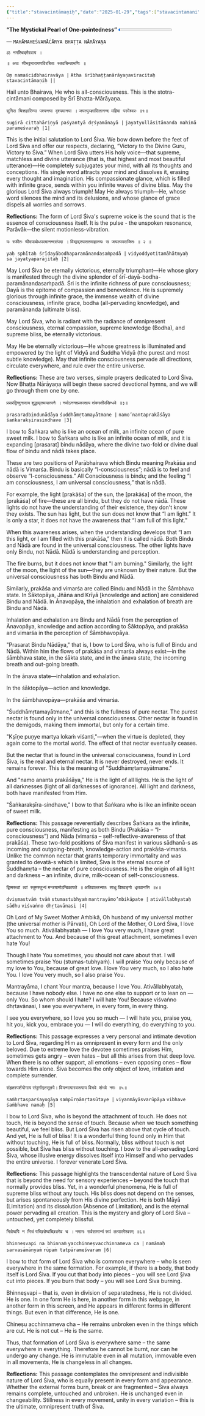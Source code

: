 ```yaml
---
{"title":"stavacintāmaṇiḥ","date":"2025-01-29","tags":["stavacintamani","bhattanarayana","scriptures"],"publish":true,"path":"scriptures/stavacintāmaṇiḥ.md","permalink":"/scriptures/stavacintamani/","PassFrontmatter":true}
---
```



**“The Mystickal Pearl of One-pointedness”** <progress id="file" max="100" value="03">03%</progress>

<span class="center-text">— `MAHĀMAHEŚVARĀĊĀRYA BHAṬṬA NĀRĀYAṆA`</span>

<span class="center-text">`ॐ नमश्चिद्भैरवाय ।`</span>

<span class="center-text">`॥ अथः श्रीभट्टमारायणविरचितः स्तवचिन्तामणिः ॥`</span>

<span class="center-text">`Oṃ namaścidbhairavāya |`</span>
<span class="center-text">`Atha śrībhaṭṭanārāyaṇaviracitaḥ stavacintāmaṇiḥ ||`</span>

<span class="center-text">Hail unto Bhairava, He who is all-consciousness.</span>
<span class="center-text">This is the stotra-cintāmani composed by Śrī Bhatta-Mārāyaṇa.</span>

<span class="center-text">`सुगिरा चित्तहारिण्या पश्यन्त्या दृश्यमानया ।`</span>
<span class="center-text">`जयत्युञ्ज्ञासितानन्द महिमा परमेश्वरः ॥१॥`</span>

<span class="center-text">`sugirā cittahāriṇyā paśyantyā dṛśyamānayā |`</span>
<span class="center-text">`jayatyullāsitānanda mahimā parameśvaraḥ |1|`</span>

This is the initial salutation to Lord Śiva. We bow down before the feet of Lord Śiva and offer our respects, declaring, “Victory to the Divine Guru, Victory to Śiva.” When Lord Śiva utters His holy voice—that supreme, matchless and divine utterance (that is, that highest and most beautiful utterance)—He completely subjugates your mind, with all its thoughts and conceptions. His single word attracts your mind and dissolves it, erasing every thought and imagination. His compassionate glance, which is filled with infinite grace, sends within you infinite waves of divine bliss. May the glorious Lord Śiva always triumph! May He always triumph—He, whose word silences the mind and its delusions, and whose glance of grace dispels all worries and sorrows.

<span class="center-text">**Reflections:**</span>
The form of Lord Śiva's supreme voice is the sound that is the essence of consciousness itself. It is the pulse - the unspoken resonance, Parāvāk—the silent motionless-vibration.


<span class="center-text">`यः स्फीतः श्रीदयाबोधपरमानन्दसंपदा ।`</span>
<span class="center-text">`विद्याद्दश्याततमाहात्म्यः स जयल्यपराजितः ॥ २ ॥`</span>

<span class="center-text">`yaḥ sphītaḥ śrīdayābodhaparamānandasaṁpadā |`</span>
<span class="center-text">`vidyoddyotitamāhātmyaḥ 
sa jayatyaparājitaḥ |2|`</span>

May Lord Śiva be eternally victorious, eternally triumphant—He whose glory is manifested through the divine splendor of śrī-dayā-bodha-paramānandasaṁpadā. Śri is the infinite richness of pure consciousness; Dayā is the epitome of compassion and benevolence. He is supremely glorious through infinite grace, the immense wealth of divine consciousness, infinite grace, bodha (all-pervading knowledge), and paramānanda (ultimate bliss).

May Lord Śiva, who is radiant with the radiance of omnipresent consciousness, eternal compassion, supreme knowledge (Bodha), and supreme bliss, be eternally victorious.

May He be eternally victorious—He whose greatness is illuminated and empowered by the light of Vidyā and Śuddha Vidyā (the purest and most subtle knowledge). May that infinite consciousness pervade all directions, circulate everywhere, and rule over the entire universe.

<span class="center-text">**Reflections:**</span>
These are two verses, simple prayers dedicated to Lord Śiva. Now Bhaṭṭa Nārāyaṇa will begin these sacred devotional hymns, and we will go through them one by one.

<span class="center-text">`प्रसरद्विन्दुनादाय`</span>
<span class="center-text">`शुद्धामृतमयात्मने ।`</span>
<span class="center-text">`नमोऽनन्तप्रकाशाय`</span>
<span class="center-text">`शंकरक्षीरसिन्धवे ॥३॥`</span>

<span class="center-text">`prasaradbindunādāya`</span>
<span class="center-text">`śuddhāmṛtamayātmane |`</span>
<span class="center-text">`namo’nantaprakāśāya`</span>
<span class="center-text">`śaṅkarakṣīrasindhave |3|`</span>


I bow to Śaṅkara who is like an ocean of milk, an infinite ocean of pure sweet milk. I bow to Śaṅkara who is like an infinite ocean of milk, and it is expanding [prasarat] bindu nādāya, where the divine two-fold or divine dual flow of bindu and nādā takes place.

These are two positions of Parābhairava which Bindu meaning Prakāśa and nādā is Vimarśa. Bindu is basically “I-consciousness”; nādā is to feel and observe “I-consciousness.” All Consciousness is bindu; and the feeling “I am consciousness, I am universal consciousness,” that is nādā.

For example, the light [prakāśa] of the sun, the [prakāśa] of the moon, the [prakāśa] of fire—these are all bindu, but they do not have nādā. These lights do not have the understanding of their existence, they don't know they exists. The sun has light, but the sun does not know that “I am light.” It is only a star, it does not have the awareness that “I am full of this light.”

When this awareness arises, when the understanding develops that “I am this light, or I am filled with this prakāśa,” then it is called nādā. Both Bindu and Nādā are found in the universal consciousness. The other lights have only Bindu, not Nādā. Nādā is understanding and perception.

The fire burns, but it does not know that "I am burning." Similarly, the light of the moon, the light of the sun—they are unknown by their nature. But the universal consciousness has both Bindu and Nādā.

Similarly, prakāśa and vimarśa are called Bindu and Nādā in the Śāmbhava state. In Śāktopāya, Jñāna and Krīyā [knowledge and action] are considered Bindu and Nādā. In Ānavopāya, the inhalation and exhalation of breath are Bindu and Nādā.

Inhalation and exhalation are Bindu and Nādā from the perception of Ānavopāya, knowledge and action according to Śāktopāya, and prakāśa and vimarśa in the perception of Śāmbhavopāya.

"Prasarat Bindu Nādāya," that is, I bow to Lord Śiva, who is full of Bindu and Nādā. Within him the flows of prakāśa and vimarśa always exist—in the śāmbhava state, in the śākta state, and in the ānava state, the incoming breath and out-going breath.

In the ānava state—inhalation and exhalation.

In the śāktopāya—action and knowledge.

In the śāmbhavopāya—prakāśa and vimarśa.

"Śuddhāmṛtamayātmane," and this is the fullness of pure nectar. The purest nectar is found only in the universal consciousness. Other nectar is found in the demigods, making them immortal, but only for a certain time.

"Kṣīṇe puṇye martya lokaṁ viśanti,"—when the virtue is depleted, they again come to the mortal world. The effect of that nectar eventually ceases.

But the nectar that is found in the universal consciousness, found in Lord Śiva, is the real and eternal nectar. It is never destroyed, never ends. It remains forever. This is the meaning of "Śuddhāmṛtamayātmane."

And "namo ananta prakāśāya," He is the light of all lights. He is the light of all darknesses (light of all darknesses of ignorance). All light and darkness, both have manifested from Him.

"Śaṅkarakṣīra-sindhave," I bow to that Śaṅkara who is like an infinite ocean of sweet milk.

<span class="center-text">**Reflections:**</span>
This passage reverentially describes Śaṅkara as the infinite, pure consciousness, manifesting as both Bindu (Prakāśa – “I-consciousness”) and Nāda (vimarśa – self-reflective-awareness of that prakāśa). These two-fold positions of Śiva manifest in various sādhanā-s as incoming and outgoing-breath, knowledge-action and prakāśa-vimarśa. Unlike the common nectar that grants temporary immortality and was granted to devatā-s which is limited, Śiva is the eternal source of Śuddhamṛta – the nectar of pure consciousness. He is the origin of all light and darkness – an infinite, divine, milk-ocean of self-consciousness.


<span class="center-text">`द्विष्मस्त्वां त्वां स्तुमस्तुभ्यं`</span>
<span class="center-text">`मन्त्रयामोऽम्बिकापते ॥`</span>
<span class="center-text">`अतिवाल्लभ्यतः साधु`</span>
<span class="center-text">`विश्वङ्गो धृतवानसि ॥४॥`</span>

<span class="center-text">`dviṣmastvāṁ tvāṁ`</span>
<span class="center-text">`stumastubhyaṁ`</span>
<span class="center-text">`mantrayāmo’mbikāpate |`</span>
<span class="center-text">`ativāllabhyataḥ sādhu`</span>
<span class="center-text">`viśvaṅno dhṛtavānasi |4|`</span>

Oh Lord of My Sweet Mother Aṁbikā, Oh husband of my universal mother (the universal mother is Pārvati), Oh Lord of the Mother, O Lord Śiva, I love You so much. Ativāllabhyataḥ — I love You very much, I have great attachment to You. And because of this great attachment, sometimes I even hate You!

Though I hate You sometimes, you should not care about that. I will sometimes praise You (stumas-tubhyaṁ). I will praise You only because of my love to You, because of great love. I love You very much, so I also hate You. I love You very much, so I also praise You.

Mantrayāma, I chant Your mantra, because I love You. Ativāllabhyataḥ, because I have nobody else. I have no one else to support or to lean on — only You. So whom should I hate? I will hate You! Because viśvaṅno dhṛtavānasi, I see you everywhere, in every form, in every thing.

I see you everywhere, so I love you so much — I will hate you, praise you, hit you, kick you, embrace you — I will do everything, do everything to you.

<span class="center-text">**Reflections:**</span>
This passage expresses a very personal and intimate devotion to Lord Śiva, regarding Him as omnipresent in every form and the only beloved. Due to extreme love the devotee sometimes praises Him, sometimes gets angry – even hates – but all this arises from that deep love. When there is no other support, all emotions – even opposing ones – flow towards Him alone. Śiva becomes the only object of love, irritation and complete surrender.


<span class="center-text">`संहृतस्पर्शयोगाय`</span>
<span class="center-text">`संपूर्णामृतसूतये।`</span>
<span class="center-text">`वियन्मायास्वरूपाय`</span>
<span class="center-text">`विभवे शंभवे नमः ॥५॥`</span>

<span class="center-text">`saṁhṛtasparśayogāya`</span>
<span class="center-text">`saṁpūrṇāmṛtasūtaye |`</span>
<span class="center-text">`viyanmāyāsvarūpāya`</span>
<span class="center-text">`vibhave śaṁbhave namaḥ |5|`</span>

I bow to Lord Śiva, who is beyond the attachment of touch. He does not touch, He is beyond the sense of touch. Because when we touch something beautiful, we feel bliss. But Lord Śiva has risen above that cycle of touch. And yet, He is full of bliss! It is a wonderful thing found only in Him that without touching, He is full of bliss. Normally, bliss without touch is not possible, but Śiva has bliss without touching. I bow to the all-pervading Lord Śiva, whose illusive energy dissolves itself into Himself and who pervades the entire universe. I forever venerate Lord Śiva.


<span class="center-text">**Reflections:**</span>
This passage highlights the transcendental nature of Lord Śiva that is beyond the need for sensory experiences – beyond the touch that normally provides bliss. Yet, in a wonderful phenomena, He is full of supreme bliss without any touch. His bliss does not depend on the senses, but arises spontaneously from His divine perfection. He is both Māyā (Limitation) and its dissolution (Absence of Limitation), and is the eternal power pervading all creation. This is the mystery and glory of Lord Śiva – untouched, yet completely blissful.


<span class="center-text">`भिन्नेष्वपि न भिन्नं`</span>
<span class="center-text">`यच्छिन्नेष्वच्छिन्नमेव च ।`</span>
<span class="center-text">`नमामः सर्वसामान्यं`</span>
<span class="center-text">`रूपं तत्पारमेश्वरम् ॥६॥`</span>

<span class="center-text">`bhinneṣvapi na bhinnaṁ`</span>
<span class="center-text">`yacchinneṣvacchinnameva ca |`</span>
<span class="center-text">`namāmaḥ sarvasāmānyaṁ`</span>
<span class="center-text">`rūpaṁ tatpārameśvaram |6|`</span>

I bow to that form of Lord Śiva who is common everywhere – who is seen everywhere in the same formation. For example, if there is a body, that body itself is Lord Śiva. If you cut that body into pieces – you will see Lord §iva cut into pieces. If you burn that body – you will see Lord Śiva burning.

Bhinneṣvapi – that is, even in division of separatedness, He is not divided. He is one. In one form He is here, in another form in this webpage, in another form in this screen, and He appears in different forms in different things. But even in that difference, He is one.

Chineṣu acchinnameva cha – He remains unbroken even in the things which are cut. He is not cut – He is the same.

Thus, that formation of Lord Śiva is everywhere same – the same everywhere in everything. Therefore he cannot be burnt, nor can he undergo any change. He is immutable even in all mutation, immovable even in all movements,  He is changeless in all changes.


<span class="center-text">**Reflections:**</span>
This passage contemplates the omnipresent and indivisible nature of Lord Śiva, who is equally present in every form and appearance. Whether the external forms burn, break or are fragmented – Śiva always remains complete, untouched and unbroken. He is unchanged even in changeability. Stillness in every movement, unity in every variation – this is the ultimate, omnipresent truth of Śiva.

    
   